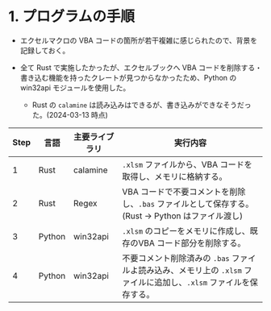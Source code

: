 # 1. プログラムの手順

- エクセルマクロの VBA コードの箇所が若干複雑に感じられたので、背景を記録しておく。

- 全て Rust で実施したかったが、エクセルブックへ VBA コードを削除する・書き込む機能を持ったクレートが見つからなかったため、Python の win32api モジュールを使用した。
  - Rust の `calamine` は読み込みはできるが、書き込みができなそうだった。(2024-03-13 時点)

| Step |  言語  | 主要ライブラリ |                                                      実行内容                                                       |
| ---- | ------ | -------------- | ------------------------------------------------------------------------------------------------------------------- |
| 1    | Rust   | calamine       | `.xlsm` ファイルから、VBA コードを取得し、メモリに格納する。                                                        |
| 2    | Rust   | Regex          | VBA コードで不要コメントを削除し、`.bas` ファイルとして保存する。(Rust -> Python はファイル渡し)                    |
| 3    | Python | win32api       | `.xlsm` のコピーをメモリに作成し、既存のVBA コード部分を削除する。                                                  |
| 4    | Python | win32api       | 不要コメント削除済みの `.bas` ファイルよ読み込み、メモリ上の `.xlsm` ファイルに追加し、`.xlsm` ファイルを保存する。 |